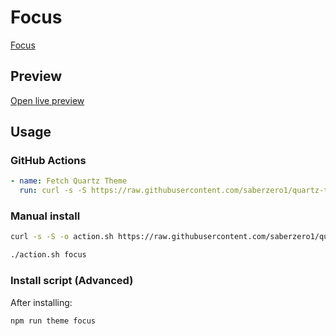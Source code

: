 # Focus

[Focus](https://www.moritzjung.dev)

## Preview

[Open live preview](https://quartz-themes.github.io/focus/)

## Usage

### GitHub Actions

```yaml
- name: Fetch Quartz Theme
  run: curl -s -S https://raw.githubusercontent.com/saberzero1/quartz-themes/master/action.sh | bash -s -- focus
```

### Manual install

```bash
curl -s -S -o action.sh https://raw.githubusercontent.com/saberzero1/quartz-themes/master/action.sh

./action.sh focus
```

### Install script (Advanced)

After installing:

```bash
npm run theme focus
```
